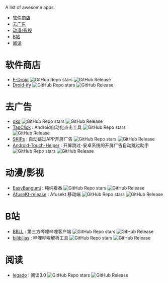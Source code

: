 A list of awesome apps.

- [软件商店](#软件商店)
- [去广告](#去广告)
- [动漫/影视](#动漫影视)
- [B站](#b站)
- [阅读](#阅读)

# 软件商店

- [F-Droid](https://github.com/f-droid/fdroidclient) ![GitHub Repo stars](https://img.shields.io/github/stars/f-droid/fdroidclient?style=flat) ![GitHub Release](https://img.shields.io/github/v/release/f-droid/fdroidclient)
- [Droid-ify](https://github.com/Droid-ify/client) ![GitHub Repo stars](https://img.shields.io/github/stars/Droid-ify/client?style=flat) ![GitHub Release](https://img.shields.io/github/v/release/Droid-ify/client)

# 去广告

- [gkd](https://github.com/gkd-kit/gkd) ![GitHub Repo stars](https://img.shields.io/github/stars/gkd-kit/gkd?style=flat) ![GitHub Release](https://img.shields.io/github/v/release/gkd-kit/gkd)
- [TapClick](https://github.com/LGH1996/TapClick) : Android自动化点击工具 ![GitHub Repo stars](https://img.shields.io/github/stars/LGH1996/TapClick?style=flat) ![GitHub Release](https://img.shields.io/github/v/release/LGH1996/TapClick)
- [SKIPs](https://github.com/GuoXiCheng/SKIP) : 自动跳过APP开屏广告 ![GitHub Repo stars](https://img.shields.io/github/stars/GuoXiCheng/SKIP?style=flat) ![GitHub Release](https://img.shields.io/github/v/release/GuoXiCheng/SKIP)
- [Android-Touch-Helper](https://github.com/zfdang/Android-Touch-Helper) : 开屏跳过-安卓系统的开屏广告自动跳过助手 ![GitHub Repo stars](https://img.shields.io/github/stars/zfdang/Android-Touch-Helper?style=flat) ![GitHub Release](https://img.shields.io/github/v/release/zfdang/Android-Touch-Helper)

# 动漫/影视

- [EasyBangumi](https://github.com/easybangumiorg/EasyBangumi) : 纯纯看番 ![GitHub Repo stars](https://img.shields.io/github/stars/easybangumiorg/EasyBangumi?style=flat) ![GitHub Release](https://img.shields.io/github/v/release/easybangumiorg/EasyBangumi)
- [AfuseKt-release](https://github.com/AttemptD/AfuseKt-release) : Afusekt 移动端 ![GitHub Repo stars](https://img.shields.io/github/stars/AttemptD/AfuseKt-release?style=flat) ![GitHub Release](https://img.shields.io/github/v/release/AttemptD/AfuseKt-release)

# B站

- [BBLL](https://github.com/xiaye13579/BBLL) : 第三方哔哩哔哩客户端 ![GitHub Repo stars](https://img.shields.io/github/stars/xiaye13579/BBLL?style=flat) ![GitHub Release](https://img.shields.io/github/v/release/xiaye13579/BBLL)
- [bilibilias](https://github.com/1250422131/bilibilias) : 哔哩哔哩解析工具 ![GitHub Repo stars](https://img.shields.io/github/stars/1250422131/bilibilias?style=flat) ![GitHub Release](https://img.shields.io/github/v/release/1250422131/bilibilias)

# 阅读

- [legado](https://github.com/gedoor/legado) : 阅读3.0 ![GitHub Repo stars](https://img.shields.io/github/stars/gedoor/legado?style=flat) ![GitHub Release](https://img.shields.io/github/v/release/gedoor/legado)